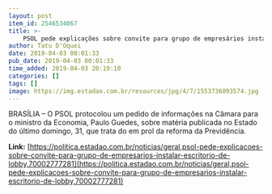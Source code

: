```yaml
---
layout: post
item_id: 2546534067
title: >-
    PSOL pede explicações sobre convite para grupo de empresários instalar escritório de lobby
author: Tatu D'Oquei
date: 2019-04-03 00:01:33
pub_date: 2019-04-03 00:01:33
time_added: 2019-04-03 20:19:10
categories: []
tags: []
image: https://img.estadao.com.br/resources/jpg/4/7/1553736093574.jpg
---
```


BRASÍLIA – O PSOL protocolou um pedido de informações na Câmara para o ministro da Economia, Paulo Guedes, sobre matéria publicada no Estado do último domingo, 31, que trata do em prol da reforma da Previdência.

**Link:** [https://politica.estadao.com.br/noticias/geral,psol-pede-explicacoes-sobre-convite-para-grupo-de-empresarios-instalar-escritorio-de-lobby,70002777281](https://politica.estadao.com.br/noticias/geral,psol-pede-explicacoes-sobre-convite-para-grupo-de-empresarios-instalar-escritorio-de-lobby,70002777281)

